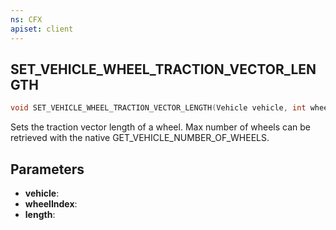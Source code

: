 ```yaml
---
ns: CFX
apiset: client
---
```

## SET_VEHICLE_WHEEL_TRACTION_VECTOR_LENGTH

```c
void SET_VEHICLE_WHEEL_TRACTION_VECTOR_LENGTH(Vehicle vehicle, int wheelIndex, float length);
```

Sets the traction vector length of a wheel.
Max number of wheels can be retrieved with the native GET_VEHICLE_NUMBER_OF_WHEELS.

## Parameters
* **vehicle**:
* **wheelIndex**:
* **length**:

